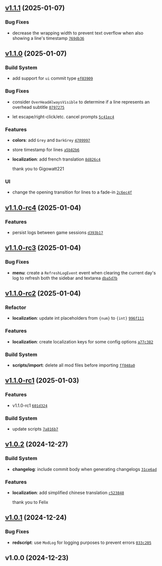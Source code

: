 ## [v1.1.1](https://github.com/Norviah/dialogue-history/compare/v1.1.0...v1.1.1) (2025-01-07)

### Bug Fixes

- decrease the wrapping width to prevent text overflow when also showing a line's timestamp <code>[769db36](https://github.com/Norviah/dialogue-history/commit/769db36a3a9f9189b381a6e40ed39da76fd771d4)</code>

## [v1.1.0](https://github.com/Norviah/dialogue-history/compare/v1.1.0-rc4...v1.1.0) (2025-01-07)

### Build System

- add support for `ui` commit type <code>[ef03909](https://github.com/Norviah/dialogue-history/commit/ef03909545de70eab5306fdb14b0dabdb41ed91d)</code>

### Bug Fixes

- consider `OverHeadAlwaysVisible` to determine if a line represents an overhead subtitle <code>[0797275](https://github.com/Norviah/dialogue-history/commit/0797275c72d62ec038d8caa58fceaa8562928c3d)</code>

- let escape/right-click/etc. cancel prompts <code>[5c41ec4](https://github.com/Norviah/dialogue-history/commit/5c41ec4138a57a6ff06c4d89d03ede64dc5e1396)</code>

### Features

- **colors**: add `Grey` and `DarkGrey` <code>[4709997](https://github.com/Norviah/dialogue-history/commit/470999770798a91d1f8a598e80f4c470b38fbed2)</code>

- store timestamp for lines <code>[a5b82b6](https://github.com/Norviah/dialogue-history/commit/a5b82b6966958d8b56a209c49ef89cbe6ea7b060)</code>

- **localization**: add french translation <code>[8d826c4](https://github.com/Norviah/dialogue-history/commit/8d826c4effdd680110f0267752488f31ea58b7bf)</code>

	thank you to Gigowatt221

### UI

- change the opening transition for lines to a fade-in <code>[2c6ec4f](https://github.com/Norviah/dialogue-history/commit/2c6ec4fbd3a9724138d4fa5dbf1e0e1796ca698f)</code>

## [v1.1.0-rc4](https://github.com/Norviah/dialogue-history/compare/v1.1.0-rc3...v1.1.0-rc4) (2025-01-04)

### Features

- persist logs between game sessions <code>[d393b17](https://github.com/Norviah/dialogue-history/commit/d393b17f0aacc352c8f40e769d11879cfe7b91be)</code>

## [v1.1.0-rc3](https://github.com/Norviah/dialogue-history/compare/v1.1.0-rc2...v1.1.0-rc3) (2025-01-04)

### Bug Fixes

- **menu**: create a `RefreshLogEvent` event when clearing the current day's log to refresh both the sidebar and textarea <code>[dba5d7b](https://github.com/Norviah/dialogue-history/commit/dba5d7b440ab31fb8506a6a0f0bfbb3532bbc5e6)</code>

## [v1.1.0-rc2](https://github.com/Norviah/dialogue-history/compare/v1.1.0-rc1...v1.1.0-rc2) (2025-01-04)

### Refactor

- **localization**: update int placeholders from `{num}` to `{int}` <code>[996f111](https://github.com/Norviah/dialogue-history/commit/996f1111fb13fb09bbd0cb358ff5ad557c5598cd)</code>

### Features

- **localization**: create localization keys for some config options <code>[a77c382](https://github.com/Norviah/dialogue-history/commit/a77c3821f52b74b391ff12db1e281449a05693b2)</code>

### Build System

- **scripts/import**: delete all mod files before importing <code>[ff048a0](https://github.com/Norviah/dialogue-history/commit/ff048a08b82b62dcec1bdc28649d99987dba536f)</code>

## [v1.1.0-rc1](https://github.com/Norviah/dialogue-history/compare/v1.0.2...v1.1.0-rc1) (2025-01-03)

### Features

- v1.1.0-rc1 <code>[601d324](https://github.com/Norviah/dialogue-history/commit/601d32468cab7e2eb7ca50b8d38b611111f4b278)</code>

### Build System

- update scripts <code>[7a816b7](https://github.com/Norviah/dialogue-history/commit/7a816b7d600c3dccb264485269429a26a57333a3)</code>

## [v1.0.2](https://github.com/Norviah/dialogue-history/compare/v1.0.1...v1.0.2) (2024-12-27)

### Build System

- **changelog**: include commit body when generating changelogs <code>[31ce6ad](https://github.com/Norviah/dialogue-history/commit/31ce6ad282533c11b8a7b824f3c0dda7eb4f51da)</code>

### Features

- **localization**: add simplified chinese translation <code>[c523848](https://github.com/Norviah/dialogue-history/commit/c523848186229eddc2e8532480b35c15139056c5)</code>

	thank you to Felix

## [v1.0.1](https://github.com/Norviah/dialogue-history/compare/v1.0.0...v1.0.1) (2024-12-24)

### Bug Fixes

- **redscript**: use `ModLog` for logging purposes to prevent errors <code>[033c205](https://github.com/Norviah/dialogue-history/commit/033c205a3019bab7491f15b88ab2bbbc7eed5958)</code>

## v1.0.0 (2024-12-23)